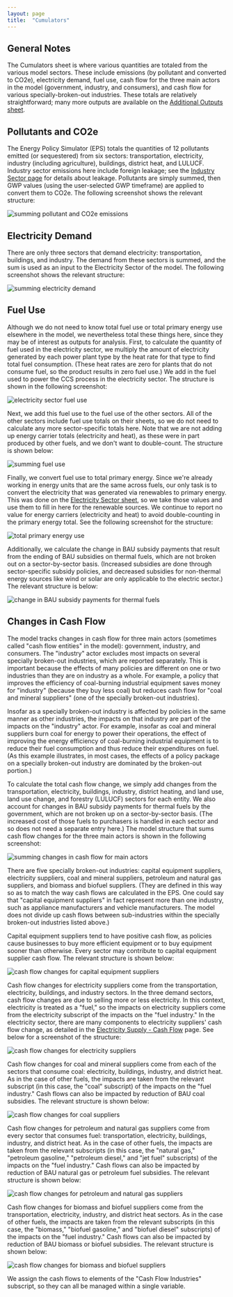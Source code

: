```yaml
---
layout: page
title:  "Cumulators"
---
```


## General Notes

The Cumulators sheet is where various quantities are totaled from the various model sectors.  These include emissions (by pollutant and converted to CO2e), electricity demand, fuel use, cash flow for the three main actors in the model (government, industry, and consumers), and cash flow for various specially-broken-out industries.  These totals are relatively straightforward; many more outputs are available on the [Additional Outputs sheet](additional-outputs.html).

## Pollutants and CO2e

The Energy Policy Simulator (EPS) totals the quantities of 12 pollutants emitted (or sequestered) from six sectors: transportation, electricity, industry (including agriculture), buildings, district heat, and LULUCF.  Industry sector emissions here include foreign leakage; see the [Industry Sector page](industry-ag-main.html) for details about leakage.  Pollutants are simply summed, then GWP values (using the user-selected GWP timeframe) are applied to convert them to CO2e.  The following screenshot shows the relevant structure:

![summing pollutant and CO2e emissions](cumulators-SumPollutants.png)

## Electricity Demand

There are only three sectors that demand electricity: transportation, buildings, and industry.  The demand from these sectors is summed, and the sum is used as an input to the Electricity Sector of the model.  The following screenshot shows the relevant structure:

![summing electricity demand](cumulators-SumElecDemand.png)

## Fuel Use

Although we do not need to know total fuel use or total primary energy use elsewhere in the model, we nevertheless total these things here, since they may be of interest as outputs for analysis.  First, to calculate the quantity of fuel used in the electricity sector, we multiply the amount of electricity generated by each power plant type by the heat rate for that type to find total fuel consumption.  (These heat rates are zero for plants that do not consume fuel, so the product results in zero fuel use.)  We add in the fuel used to power the CCS process in the electricity sector.  The structure is shown in the following screenshot:

![electricity sector fuel use](cumulators-ElecFuelUse.png)

Next, we add this fuel use to the fuel use of the other sectors.  All of the other sectors include fuel use totals on their sheets, so we do not need to calculate any more sector-specific totals here.  Note that we are not adding up energy carrier totals (electricity and heat), as these were in part produced by other fuels, and we don't want to double-count.  The structure is shown below:

![summing fuel use](cumulators-SumFuelUse.png)

Finally, we convert fuel use to total primary energy.  Since we're already working in energy units that are the same across fuels, our only task is to convert the electricity that was generated via renewables to primary energy.  This was done on the [Electricity Sector sheet](electricity-sector-main.html), so we take those  values and use them to fill in here for the renewable sources.  We continue to report no value for energy carriers (electricity and heat) to avoid double-counting in the primary energy total.  See the following screenshot for the structure:

![total primary energy use](cumulators-TotPrimaryEnergy.png)

Additionally, we calculate the change in BAU subsidy payments that result from the ending of BAU subsidies on thermal fuels, which are not broken out on a sector-by-sector basis.  (Increased subsidies are done through sector-specific subsidy policies, and decreased subsidies for non-thermal energy sources like wind or solar are only applicable to the electric sector.)  The relevant structure is below:

![change in BAU subsidy payments for thermal fuels](cumulators-BAUSubsidyReduction.png)

## Changes in Cash Flow

The model tracks changes in cash flow for three main actors (sometimes called "cash flow entities" in the model): government, industry, and consumers.  The "industry" actor excludes most impacts on several specially broken-out industries, which are reported separately.  This is important because the effects of many policies are different on one or two industries than they are on industry as a whole.  For example, a policy that improves the efficiency of coal-burning industrial equipment saves money for "industry" (because they buy less coal) but reduces cash flow for "coal and mineral suppliers" (one of the specially broken-out industries).

Insofar as a specially broken-out industry is affected by policies in the same manner as other industries, the impacts on that industry are part of the impacts on the "industry" actor.  For example, insofar as coal and mineral suppliers burn coal for energy to power their operations, the effect of improving the energy efficiency of coal-burning industrial equipment is to reduce their fuel consumption and thus reduce their expenditures on fuel.  (As this example illustrates, in most cases, the effects of a policy package on a specially broken-out industry are dominated by the broken-out portion.)

To calculate the total cash flow change, we simply add changes from the transportation, electricity, buildings, industry, district heating, and land use, land use change, and forestry (LULUCF) sectors for each entity.  We also account for changes in BAU subsidy payments for thermal fuels by the government, which are not broken up on a sector-by-sector basis.  (The increased cost of those fuels to purchasers is handled in each sector and so does not need a separate entry here.)  The model structure that sums cash flow changes for the three main actors is shown in the following screenshot:

![summing changes in cash flow for main actors](cumulators-CashFlowForEntities.png)

There are five specially broken-out industries: capital equipment suppliers, electricity suppliers, coal and mineral suppliers, petroleum and natural gas suppliers, and biomass and biofuel suppliers.  (They are defined in this way so as to match the way cash flows are calculated in the EPS.  One could say that "capital equipment suppliers" in fact represent more than one industry, such as appliance manufacturers and vehicle manufacturers.  The model does not divide up cash flows between sub-industries within the specially broken-out industries listed above.)

Capital equipment suppliers tend to have positive cash flow, as policies cause businesses to buy more efficient equipment or to buy equipment sooner than otherwise.  Every sector may contribute to capital equipment supplier cash flow.  The relevant structure is shown below:

![cash flow changes for capital equipment suppliers](cumulators-CapitalEqptSuppliers.png)

Cash flow changes for electricity suppliers come from the transportation, electricity, buildings, and industry sectors.  In the three demand sectors, cash flow changes are due to selling more or less electricity.  In this context, electricity is treated as a "fuel," so the impacts on electricity suppliers come from the electricity subscript of the impacts on the "fuel industry."  In the electricity sector, there are many components to electricity suppliers' cash flow change, as detailed in the [Electricity Supply - Cash Flow](electricity-sector-cash.html) page.  See below for a screenshot of the structure:

![cash flow changes for electricity suppliers](cumulators-ElecSuppliers.png)

Cash flow changes for coal and mineral suppliers come from each of the sectors that consume coal: electricity, buildings, industry, and district heat.  As in the case of other fuels, the impacts are taken from the relevant subscript (in this case, the "coal" subscript) of the impacts on the "fuel industry."  Cash flows can also be impacted by reduction of BAU coal subsidies.  The relevant structure is shown below:

![cash flow changes for coal suppliers](cumulators-CoalSuppliers.png)

Cash flow changes for petroleum and natural gas suppliers come from every sector that consumes fuel: transportation, electricity, buildings, industry, and district heat.  As in the case of other fuels, the impacts are taken from the relevant subscripts (in this case, the "natural gas," "petroleum gasoline," "petroleum diesel," and "jet fuel" subscripts) of the impacts on the "fuel industry."  Cash flows can also be impacted by reduction of BAU natural gas or petroleum fuel subsidies.  The relevant structure is shown below:

![cash flow changes for petroleum and natural gas suppliers](cumulators-PetroNGSuppliers.png)

Cash flow changes for biomass and biofuel suppliers come from the transportation, electricity, industry, and district heat sectors.  As in the case of other fuels, the impacts are taken from the relevant subscripts (in this case, the "biomass," "biofuel gasoline," and "biofuel diesel" subscripts) of the impacts on the "fuel industry."  Cash flows can also be impacted by reduction of BAU biomass or biofuel subsidies.  The relevant structure is shown below:

![cash flow changes for biomass and biofuel suppliers](cumulators-BioSuppliers.png)

We assign the cash flows to elements of the "Cash Flow Industries" subscript, so they can all be managed within a single variable.